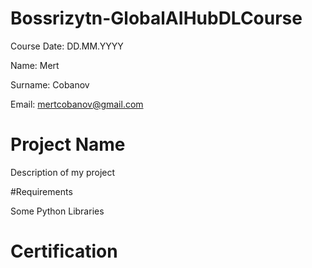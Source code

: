 # Bossrizytn-GlobalAIHubDLCourse
 Course Date: DD.MM.YYYY
 
 Name: Mert
 
 Surname: Cobanov
 
 Email: mertcobanov@gmail.com

# Project Name
Description of my project

#Requirements

Some Python Libraries

# Certification
